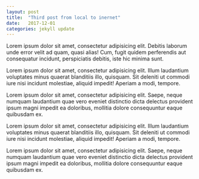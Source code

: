 ```yaml
---
layout: post
title:  "Third post from local to inernet"
date:   2017-12-01
categories: jekyll update
---
```

Lorem ipsum dolor sit amet, consectetur adipisicing elit. Debitis laborum unde error velit ad quam, quasi alias! Cum, fugit quidem perferendis aut consequatur incidunt, perspiciatis debitis, iste hic minima sunt.


Lorem ipsum dolor sit amet, consectetur adipisicing elit. Illum laudantium voluptates minus quaerat blanditiis illo, quisquam. Sit deleniti ut commodi iure nisi incidunt molestiae, aliquid impedit! Aperiam a modi, tempore.


Lorem ipsum dolor sit amet, consectetur adipisicing elit. Saepe, neque numquam laudantium quae vero eveniet distinctio dicta delectus provident ipsum magni impedit ea doloribus, mollitia dolore consequuntur eaque quibusdam ex.

Lorem ipsum dolor sit amet, consectetur adipisicing elit. Illum laudantium voluptates minus quaerat blanditiis illo, quisquam. Sit deleniti ut commodi iure nisi incidunt molestiae, aliquid impedit! Aperiam a modi, tempore.


Lorem ipsum dolor sit amet, consectetur adipisicing elit. Saepe, neque numquam laudantium quae vero eveniet distinctio dicta delectus provident ipsum magni impedit ea doloribus, mollitia dolore consequuntur eaque quibusdam ex.
